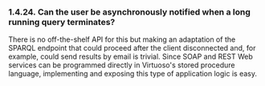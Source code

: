 <div id="virtuosofaq24" class="section">

<div class="titlepage">

<div>

<div>

### 1.4.24. Can the user be asynchronously notified when a long running query terminates?

</div>

</div>

</div>

There is no off-the-shelf API for this but making an adaptation of the
SPARQL endpoint that could proceed after the client disconnected and,
for example, could send results by email is trivial. Since SOAP and REST
Web services can be programmed directly in Virtuoso's stored procedure
language, implementing and exposing this type of application logic is
easy.

</div>
